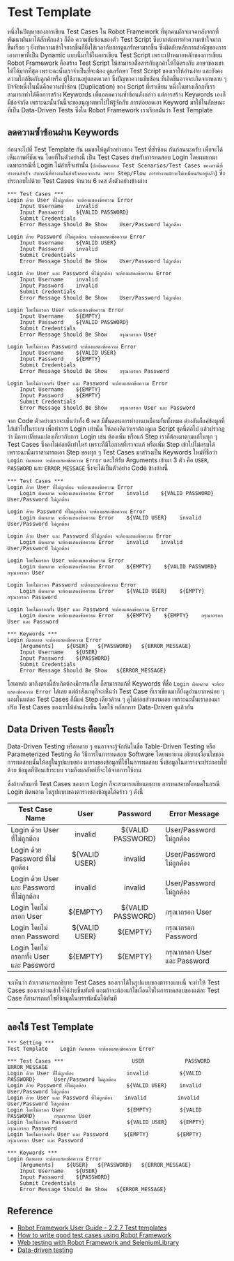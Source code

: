 # Test Template

หนึ่งในปัญหาของการเขียน Test Cases ใน Robot Framework ที่ทุกคนมักจะเจอหลังจากที่พัฒนามันมาได้สักพักแล้ว ก็คือ ความซับซ้อนของตัว Test Script ซึ่งยากต่อการทำความเข้าใจมากขึ้นเรื่อย ๆ ยิ่งทำความเข้าใจยากขึ้นก็ยิ่งใช้เวลากับการดูแลรักษามากขึ้น ซึ่งผิดกับหลักการสำคัญของการเอาภาษาที่เป็น Dynamic แบบนี้มาใช้ในการเขียน Test Script เพราะเป้าหมายหลักของการเขียน Robot Framework คือสร้าง Test Script ให้สามารถสื่อสารกับลูกค้าให้ได้ตรงกับ ภาษาของเขาให้ได้มากที่สุด เพราะฉะนั้นเราจำเป็นที่จะต้อง ดูแลรักษา Test Script ของเราให้อ่านง่าย และยังคงความใกล้ชิดกับลูกค้าหรือ ผู้ใช้งานอยู่ตลอดเวลา ซึ่งปัญหาความซับซ้อน ที่เกิดขึ้นอาจจะเกิดจากหลาย ๆ ปัจจัยหนึ่งในนั้นคือความซ้ำซ้อน (Duplication) ของ Script ที่เราเขียน หนึ่งในทางเลือกที่เราสามารถทำได้คือการสร้าง Keywords เพื่แอลดความซ้ำซ้อนดังกล่าว แต่การสร้าง Keywords เองก็มีข้อจำกัด เพราะฉะนั้นวันนี้จะขออนุญาตพาไปให้รู้จักกับ การต่อยอดเอา Keyword มาใช้ในลักษณะที่เป็น Data-Driven Tests ซึ่งใน Robot Framework เราเรียกมันว่า Test Template

## ลดความซ้ำซ้อนผ่าน Keywords

ก่อนจะไปที่ Test Template กัน ผมขอให้ดูตัวอย่างของ Test ที่ซ้ำซ้อน กันก่อนนะครับ เพื่อจะได้เห็นภาพที่ชัดเจน โดยที่ในตัวอย่างนี้ เป็น Test Cases สำหรับการทดสอบ Login โดยผมยกมาเฉพาะกรณีที่ Login ไม่สำเร็จเท่านั้น (`ปกติผมจะแยก Test Scenarios/Test Cases ของกรณีที่ทำงานสำเร็จ กับกรณีที่ทำงานไม่สำเร็จออกจากกัน เพราะ Step/Flow การทำงานมักจะไม่เหมือนกันอยู่แล้ว`) ซึ่งประกอบไปด้วย Test Cases จำนวน 6 เคส ดังตัวอย่างข้างล่าง

```robotframework
*** Test Cases ***
Login ด้วย User ที่ไม่ถูกต้อง จะต้องแสดงข้อความ Error
    Input Username    invalid
    Input Password    ${VALID PASSWORD}
    Submit Credentials
    Error Message Should Be Show    User/Password ไม่ถูกต้อง

Login ด้วย Password ที่ไม่ถูกต้อง จะต้องแสดงข้อความ Error
    Input Username    ${VALID USER}
    Input Password    invalid
    Submit Credentials
    Error Message Should Be Show    User/Password ไม่ถูกต้อง

Login ด้วย User และ Password ที่ไม่ถูกต้อง จะต้องแสดงข้อความ Error
    Input Username    invalid
    Input Password    invalid
    Submit Credentials
    Error Message Should Be Show    User/Password ไม่ถูกต้อง

Login โดยไม่กรอก User จะต้องแสดงข้อความ Error
    Input Username    ${EMPTY}
    Input Password    ${VALID PASSWORD}
    Submit Credentials
    Error Message Should Be Show    กรุณากรอก User

Login โดยไม่กรอก Password จะต้องแสดงข้อความ Error
    Input Username    ${VALID USER}
    Input Password    ${EMPTY}
    Submit Credentials
    Error Message Should Be Show    กรุณากรอก Password

Login โดยไม่กรอกทั้ง User และ Password จะต้องแสดงข้อความ Error
    Input Username    ${EMPTY}
    Input Password    ${EMPTY}
    Submit Credentials
    Error Message Should Be Show    กรุณากรอก User และ Password
```

จาก Code ตัวอย่างเราจะเห็นว่าทั้ง 6 เคส มีขั้นตอนการทำงานเหมือนกันทั้งหมด ต่างกันก็แค่ข้อมูลที่ใส่เข้าไปในระบบ เพื่อทำการ Login เท่านั้น ให้ลองคิดว่าเราต้องดูแล Script ชุดนี้ต่อไป แล้วปรากฏว่า มีการเปลี่ยนแปลงเกี่ยวกับการ Login เช่น ต้องเพิ่ม หรือแก้ Step เราก็ต้องมาตามแก้ในทุก ๆ Test Cases ซึ่งคงไม่ค่อยดีเท่าไหร่ เพราะก็มีโอกาสที่เราจะแก้ หรือเพิ่ม Step เข้าไปไม่ครบได้ เพราะฉะนั้นเราสามารถเอา Step ของทุก ๆ Test Cases มาสร้างเป็น Keywords ใหม่ที่ชื่อว่า `Login ผิดพลาด จะต้องแสดงข้อความ Error` และให้รับ Arguments เข้ามา 3 ตัว คือ `USER`, `PASSWORD` และ `ERROR_MESSAGE` ซึ่งจะได้เป็นตัวอย่าง Code ข้างล่างนี้

```robotframework
*** Test Cases ***
Login ด้วย User ที่ไม่ถูกต้อง จะต้องแสดงข้อความ Error
    Login ผิดพลาด จะต้องแสดงข้อความ Error    invalid    ${VALID PASSWORD}    User/Password ไม่ถูกต้อง

Login ด้วย Password ที่ไม่ถูกต้อง จะต้องแสดงข้อความ Error
    Login ผิดพลาด จะต้องแสดงข้อความ Error    ${VALID USER}    invalid    User/Password ไม่ถูกต้อง

Login ด้วย User และ Password ที่ไม่ถูกต้อง จะต้องแสดงข้อความ Error
    Login ผิดพลาด จะต้องแสดงข้อความ Error    invalid    invalid    User/Password ไม่ถูกต้อง

Login โดยไม่กรอก User จะต้องแสดงข้อความ Error
    Login ผิดพลาด จะต้องแสดงข้อความ Error    ${EMPTY}    ${VALID PASSWORD}        กรุณากรอก User

Login โดยไม่กรอก Password จะต้องแสดงข้อความ Error
    Login ผิดพลาด จะต้องแสดงข้อความ Error    ${VALID USER}    ${EMPTY}    กรุณากรอก Password

Login โดยไม่กรอกทั้ง User และ Password จะต้องแสดงข้อความ Error
    Login ผิดพลาด จะต้องแสดงข้อความ Error    ${EMPTY}    ${EMPTY}    กรุณากรอก User และ Password

*** Keywords ***
Login ผิดพลาด จะต้องแสดงข้อความ Error
    [Arguments]    ${USER}   ${PASSWORD}   ${ERROR_MESSAGE}
    Input Username    ${USER}
    Input Password    ${PASSWORD}
    Submit Credentials
    Error Message Should Be Show   ${ERROR_MESSAGE}
```

โอเคหล่ะ มาถึงตรงนี้ถ้าเกิดต้องมีการแก้ไข ก็สามารถแก้ที่ Keywords ที่ชื่อ `Login ผิดพลาด จะต้องแสดงข้อความ Error` ได้เลย แต่ถ้าสังเกตุก็จะเห็นว่า Test Case ที่เราเขียนมาก็ยังดูอ่านยากหน่อย ๆ แถมในแต่ละ Test Cases ก็มีแค่ Step เดียวด้วน ๆ ดูไม่ค่อยส่วยงามเลย เพราะฉะนั้นเราลองมาปรับ Test Cases ของเราให้อ่านง่ายขึ้น โดยใช้ หลักกการ Data-Driven ดูแล้วกัน

## Data Driven Tests คืออะไร

Data-Driven Testing หรือหลาย ๆ คนอาจจะรู้จักกันในชื่อ Table-Driven Testing หรือ Parameterized Testing คือ วิธีการในการทดสอบ Software โดยพยายาม อธิบายเงื่อนไขของการทดสอบนั้นให้อยู่ในรูปแบบของ ตารางของข้อมูลที่ใช้ในการทดสอบ ซึ่งข้อมูลในตารางจะประกอบไปด้วย ข้อมูลที่ป้อนเข้าระบบ รวมถึงผลลัพท์ที่จะได้จากการใช้งาน

ซึ่งถ้ากลับมาที่ Test Cases ของการ Login ก็จะสามารถเขียนอธฺบาย การทดสอบทั้งหมดในกรณี Login ผิดพลาด ในรูปแบบของตารางของข้อมูลได้คร่าว ๆ ดังนี้

| Test Case Name | User | Password | Error Message |
| -------------- | :--: | :------: | ------------- |
| Login ด้วย User ที่ไม่ถูกต้อง | invalid | ${VALID PASSWORD} | User/Password ไม่ถูกต้อง |
| Login ด้วย Password ที่ไม่ถูกต้อง | ${VALID USER} | invalid | User/Password ไม่ถูกต้อง |
| Login ด้วย User และ Password ที่ไม่ถูกต้อง | invalid | invalid | User/Password ไม่ถูกต้อง |
| Login โดยไม่กรอก User | ${EMPTY} | ${VALID PASSWORD} | กรุณากรอก User |
| Login โดยไม่กรอก Password | ${VALID USER} | ${EMPTY} | กรุณากรอก Password |
| Login โดยไม่กรอกทั้ง User และ Password | ${EMPTY} | ${EMPTY} | กรุณากรอก User และ Password |

จะเห็นว่า ถ้าเราสามารถอธิบาย Test Cases ของเราได้ในรูปแบบของตารางแบบนี้ จะทำให้ Test Cases ของเราอ่านเข้าใจได้ง่ายขึ้นทันที แถมถ้าจะต้องแก้ไขเงื่อนไขในการทดสอบของแต่ละ Test Case ก็สามารถแก้ไขที่ข้อมูลในบรรทัดนั้นได้ทันที

---

## ลองใช้ Test Template

```robotframework
*** Setting ***
Test Template    Login ผิดพลาด จะต้องแสดงข้อความ Error

*** Test Cases ***                      USER             PASSWORD               ERROR_MESSAGE
Login ด้วย User ที่ไม่ถูกต้อง                 invalid          ${VALID PASSWORD}      User/Password ไม่ถูกต้อง
Login ด้วย Password ที่ไม่ถูกต้อง             ${VALID USER}    invalid                User/Password ไม่ถูกต้อง
Login ด้วย User และ Password ที่ไม่ถูกต้อง    invalid          invalid                User/Password ไม่ถูกต้อง
Login โดยไม่กรอก User                    ${EMPTY}         ${VALID PASSWORD}      กรุณากรอก User
Login โดยไม่กรอก Password                ${VALID USER}    ${EMPTY}               กรุณากรอก Password
Login โดยไม่กรอกทั้ง User และ Password     ${EMPTY}         ${EMPTY}               กรุณากรอก User และ Password
    
*** Keywords ***
Login ผิดพลาด จะต้องแสดงข้อความ Error
    [Arguments]    ${USER}   ${PASSWORD}   ${ERROR_MESSAGE}
    Input Username    ${USER}
    Input Password    ${PASSWORD}
    Submit Credentials
    Error Message Should Be Show   ${ERROR_MESSAGE}

```

## Reference

- [Robot Framework User Guide - 2.2.7   Test templates](https://robotframework.org/robotframework/latest/RobotFrameworkUserGuide.html#test-templates)
- [How to write good test cases using Robot Framework](https://github.com/robotframework/HowToWriteGoodTestCases/blob/master/HowToWriteGoodTestCases.rst)
- [Web testing with Robot Framework and SeleniumLibrary](https://github.com/robotframework/WebDemo/)
- [Data-driven testing](https://en.wikipedia.org/wiki/Data-driven_testing#:~:text=Data%2Ddriven%20testing%20(DDT),the%20process%20where%20test%20environment)
